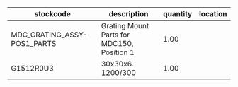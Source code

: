 |stockcode|description|quantity|location|
|---------|-----------|--------|--------|
|MDC_GRATING_ASSY-POS1_PARTS|Grating Mount Parts for MDC150, Position 1|1.00||
|G1512R0U3|30x30x6. 1200/300|1.00||
